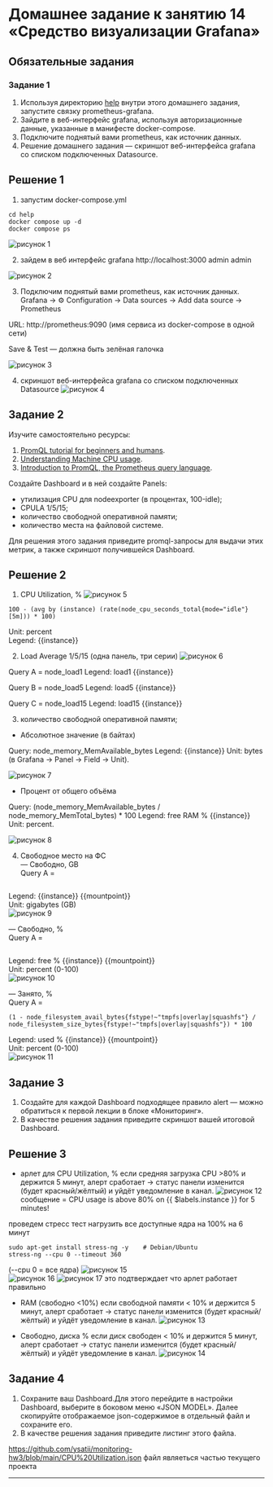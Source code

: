 # Домашнее задание к занятию 14 «Средство визуализации Grafana»


## Обязательные задания

### Задание 1

1. Используя директорию [help](./help) внутри этого домашнего задания, запустите связку prometheus-grafana.
2. Зайдите в веб-интерфейс grafana, используя авторизационные данные, указанные в манифесте docker-compose.
3. Подключите поднятый вами prometheus, как источник данных.
4. Решение домашнего задания — скриншот веб-интерфейса grafana со списком подключенных Datasource.

## Решение 1

1. запустим docker-compose.yml 
```
cd help
docker compose up -d
docker compose ps
```

![рисунок 1](https://github.com/ysatii/monitoring-hw3/blob/main/img/img1.jpg)

2. зайдем в веб интерфейс grafana
http://localhost:3000 
admin
admin

![рисунок 2](https://github.com/ysatii/monitoring-hw3/blob/main/img/img2.jpg)

3. Подключим поднятый вами prometheus, как источник данных.
Grafana → ⚙️ Configuration → Data sources → Add data source → Prometheus

URL: http://prometheus:9090 (имя сервиса из docker-compose в одной сети)

Save & Test — должна быть зелёная галочка

![рисунок 3](https://github.com/ysatii/monitoring-hw3/blob/main/img/img3.jpg)

4. скриншот веб-интерфейса grafana со списком подключенных Datasource
![рисунок 4](https://github.com/ysatii/monitoring-hw3/blob/main/img/img4.jpg)

## Задание 2

Изучите самостоятельно ресурсы:

1. [PromQL tutorial for beginners and humans](https://valyala.medium.com/promql-tutorial-for-beginners-9ab455142085).
2. [Understanding Machine CPU usage](https://www.robustperception.io/understanding-machine-cpu-usage).
3. [Introduction to PromQL, the Prometheus query language](https://grafana.com/blog/2020/02/04/introduction-to-promql-the-prometheus-query-language/).

Создайте Dashboard и в ней создайте Panels:

- утилизация CPU для nodeexporter (в процентах, 100-idle);
- CPULA 1/5/15;
- количество свободной оперативной памяти;
- количество места на файловой системе.

Для решения этого задания приведите promql-запросы для выдачи этих метрик, а также скриншот получившейся Dashboard.

## Решение 2
1. CPU Utilization, % 
![рисунок 5](https://github.com/ysatii/monitoring-hw3/blob/main/img/img5.jpg)

``` promsql
100 - (avg by (instance) (rate(node_cpu_seconds_total{mode="idle"}[5m])) * 100)
```  
Unit: percent  
Legend: {{instance}}  

2. Load Average 1/5/15 (одна панель, три серии)
![рисунок 6](https://github.com/ysatii/monitoring-hw3/blob/main/img/img6.jpg)

Query A = node_load1
Legend: load1 {{instance}}

Query B = node_load5
Legend: load5 {{instance}}


Query C = node_load15
Legend: load15 {{instance}}

3.  количество свободной оперативной памяти;
- Абсолютное значение (в байтах)

Query: node_memory_MemAvailable_bytes
Legend: {{instance}}
Unit: bytes (в Grafana → Panel → Field → Unit).

![рисунок 7](https://github.com/ysatii/monitoring-hw3/blob/main/img/img7.jpg)

-  Процент от общего объёма

Query: (node_memory_MemAvailable_bytes / node_memory_MemTotal_bytes) * 100
Legend: free RAM % {{instance}}
Unit: percent.

![рисунок 8](https://github.com/ysatii/monitoring-hw3/blob/main/img/img8.jpg)

4.  Свободное место на ФС  
— Свободно, GB  
Query A = 
```node_filesystem_avail_bytes{fstype!~"tmpfs|overlay|squashfs"} / (1024*1024*1024)
```
Legend: {{instance}} {{mountpoint}}  
Unit: gigabytes (GB)  
![рисунок 9](https://github.com/ysatii/monitoring-hw3/blob/main/img/img9.jpg)  

— Свободно, %  
Query A = 
```(node_filesystem_avail_bytes{fstype!~"tmpfs|overlay|squashfs"}  / node_filesystem_size_bytes{fstype!~"tmpfs|overlay| quashfs"}) * 100  
```
Legend: free % {{instance}} {{mountpoint}}  
Unit: percent (0-100)  
![рисунок 10](https://github.com/ysatii/monitoring-hw3/blob/main/img/img10.jpg)  


— Занято, %  
Query A = 
```
(1 - node_filesystem_avail_bytes{fstype!~"tmpfs|overlay|squashfs"} / node_filesystem_size_bytes{fstype!~"tmpfs|overlay|squashfs"}) * 100  
```
Legend: used % {{instance}} {{mountpoint}}  
Unit: percent (0-100)  
![рисунок 11](https://github.com/ysatii/monitoring-hw3/blob/main/img/img11.jpg)  





## Задание 3

1. Создайте для каждой Dashboard подходящее правило alert — можно обратиться к первой лекции в блоке «Мониторинг».
2. В качестве решения задания приведите скриншот вашей итоговой Dashboard.

## Решение 3
- арлет для CPU Utilization, % 
  если средняя загрузка CPU >80% и держится 5 минут, алерт сработает → статус панели изменится (будет красный/жёлтый) и уйдёт уведомление в канал.
![рисунок 12](https://github.com/ysatii/monitoring-hw3/blob/main/img/img12.jpg)  
сообщение = CPU usage is above 80% on {{ $labels.instance }} for 5 minutes!

 проведем стресс тест 
 нагрузить все доступные ядра на 100% на 6 минут
```
sudo apt-get install stress-ng -y    # Debian/Ubuntu
stress-ng --cpu 0 --timeout 360
```
(--cpu 0 = все ядра)
![рисунок 15](https://github.com/ysatii/monitoring-hw3/blob/main/img/img15.jpg)  
![рисунок 16](https://github.com/ysatii/monitoring-hw3/blob/main/img/img16.jpg) 
![рисунок 17](https://github.com/ysatii/monitoring-hw3/blob/main/img/img17.jpg) 
это  подтверждает что арлет работает правильно



- RAM (свободно <10%)
  если свободной  памяти < 10% и держится 5 минут, алерт сработает → статус панели изменится (будет красный/жёлтый) и уйдёт уведомление в канал.
![рисунок 13](https://github.com/ysatii/monitoring-hw3/blob/main/img/img13.jpg)  

- Свободно, диска %
если диск свободен < 10% и держится 5 минут, алерт сработает → статус панели изменится (будет красный/жёлтый) и уйдёт уведомление в канал.
![рисунок 14](https://github.com/ysatii/monitoring-hw3/blob/main/img/img14.jpg)  


## Задание 4

1. Сохраните ваш Dashboard.Для этого перейдите в настройки Dashboard, выберите в боковом меню «JSON MODEL». Далее скопируйте отображаемое json-содержимое в отдельный файл и сохраните его.
2. В качестве решения задания приведите листинг этого файла.
  
https://github.com/ysatii/monitoring-hw3/blob/main/CPU%20Utilization.json
файл являеться частью текущего проекта

---
